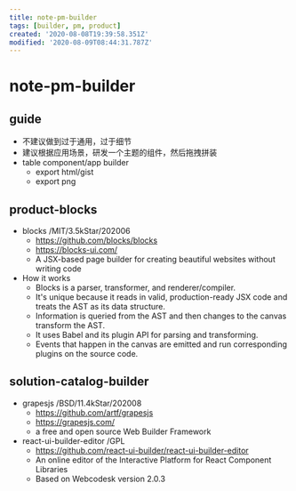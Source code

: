 ```yaml
---
title: note-pm-builder
tags: [builder, pm, product]
created: '2020-08-08T19:39:58.351Z'
modified: '2020-08-09T08:44:31.787Z'
---
```


# note-pm-builder

## guide

- 不建议做到过于通用，过于细节
- 建议根据应用场景，研发一个主题的组件，然后拖拽拼装
- table component/app builder
  - export html/gist
  - export png

## product-blocks

- blocks /MIT/3.5kStar/202006
  - https://github.com/blocks/blocks
  - https://blocks-ui.com/
  - A JSX-based page builder for creating beautiful websites without writing code
- How it works
  - Blocks is a parser, transformer, and renderer/compiler.
  - It's unique because it reads in valid, production-ready JSX code and treats the AST as its data structure. 
  - Information is queried from the AST and then changes to the canvas transform the AST.
  - It uses Babel and its plugin API for parsing and transforming. 
  - Events that happen in the canvas are emitted and run corresponding plugins on the source code.

## solution-catalog-builder

- grapesjs /BSD/11.4kStar/202008
  - https://github.com/artf/grapesjs
  - https://grapesjs.com/
  - a free and open source Web Builder Framework 
- react-ui-builder-editor /GPL
  - https://github.com/react-ui-builder/react-ui-builder-editor
  - An online editor of the Interactive Platform for React Component Libraries
  - Based on Webcodesk version 2.0.3
